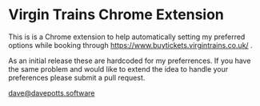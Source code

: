 Virgin Trains Chrome Extension
===============================

This is is a Chrome extension to help automatically setting
my preferred options while booking through https://www.buytickets.virgintrains.co.uk/ .

As an initial release these are hardcoded for my preferrences.
If you have the same problem and would like to extend the idea to
handle your preferences please submit a pull request.

dave@davepotts.software